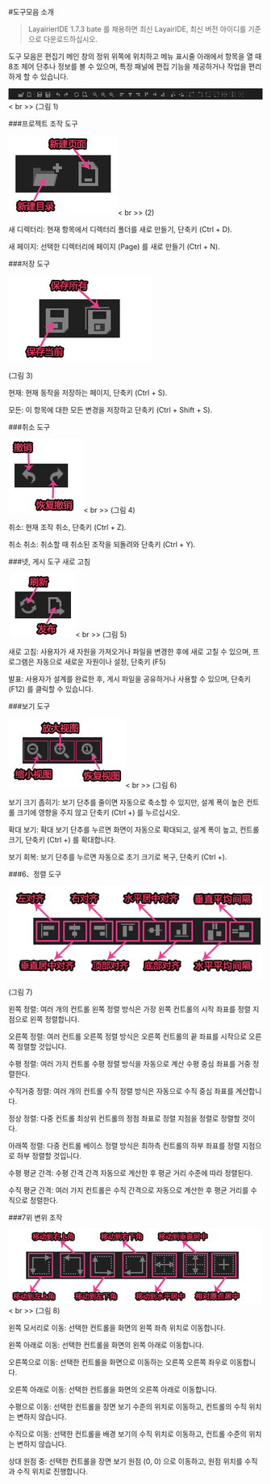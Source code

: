 #도구모음 소개

>LayairierIDE 1.7.3 bate 를 채용하면 최신 LayairIDE, 최신 버전 아이디를 기준으로 다운로드하십시오.

도구 모음은 편집기 메인 창의 정위 위쪽에 위치하고 메뉴 표시줄 아래에서 항목을 열 때 8조 제어 단추나 정보를 볼 수 있으며, 특정 패널에 편집 기능을 제공하거나 작업을 편리하게 할 수 있습니다.

​![blob.png](img/1.png)< br >>
(그림 1)



 



###프로젝트 조작 도구

​![图片1.png](img/2.png)< br >>
(2)

새 디렉터리: 현재 항목에서 디렉터리 폴더를 새로 만들기, 단축키 (Ctrl + D).

새 페이지: 선택한 디렉터리에 페이지 (Page) 를 새로 만들기 (Ctrl + N).



 



###저장 도구

​![图片1.png](img/3.png)<br/>

(그림 3)

현재: 현재 동작을 저장하는 페이지, 단축키 (Ctrl + S).

모든: 이 항목에 대한 모든 변경을 저장하고 단축키 (Ctrl + Shift + S).



 



###취소 도구

​![图片1.png](img/4.png)< br >>
(그림 4)

취소: 현재 조작 취소, 단축키 (Ctrl + Z).

취소 취소: 취소할 때 취소된 조작을 되돌려와 단축키 (Ctrl + Y).



 



###넷, 게시 도구 새로 고침



​        ![图片1.png](img/5.png)< br >>
(그림 5)

새로 고침: 사용자가 새 자원을 가져오거나 파일을 변경한 후에 새로 고칠 수 있으며, 프로그램은 자동으로 새로운 자원이나 설정, 단축키 (F5)

발표: 사용자가 설계를 완료한 후, 게시 파일을 공유하거나 사용할 수 있으며, 단축키 (F12) 를 클릭할 수 있습니다.



 



###보기 도구

​![图片1.png](img/6.png)< br >>
(그림 6)

보기 크기 좁히기: 보기 단추를 줄이면 자동으로 축소할 수 있지만, 설계 폭이 높은 컨트롤 크기에 영향을 주지 않고 단축키 (Ctrl +) 를 누르십시오.

확대 보기: 확대 보기 단추를 누르면 화면이 자동으로 확대되고, 설계 폭이 높고, 컨트롤 크기, 단축키 (Ctrl +) 를 확대합니다.

보기 회복: 보기 단추를 누르면 자동으로 초기 크기로 복구, 단축키 (Ctrl +).



 



###6、정렬 도구



  ![图片1.png](img/7.png)<br/>


(그림 7)

왼쪽 정렬: 여러 개의 컨트롤 왼쪽 정렬 방식은 가장 왼쪽 컨트롤의 시작 좌표를 정렬 지점으로 왼쪽 정렬합니다.

오른쪽 정렬: 여러 컨트롤 오른쪽 정렬 방식은 오른쪽 컨트롤의 끝 좌표를 시작으로 오른쪽 정렬할 것입니다.

수평 정렬: 여러 가지 컨트롤 수평 정렬 방식을 자동으로 계산 수평 중심 좌표를 거중 정렬한다.

수직거중 정렬: 여러 개의 컨트롤 수직 정렬 방식은 자동으로 수직 중심 좌표를 계산합니다.

정상 정렬: 다중 컨트롤 최상위 컨트롤의 정점 좌표로 정렬 지점을 정렬로 정렬할 것이다.

아래쪽 정렬: 다중 컨트롤 베이스 정렬 방식은 최하측 컨트롤의 하부 좌표를 정렬 지점으로 하부 정렬할 것입니다.

수평 평균 간격: 수평 간격 간격 자동으로 계산한 후 평균 거리 수준에 따라 정렬된다.

수직 평균 간격: 여러 가지 컨트롤은 수직 간격으로 자동으로 계산한 후 평균 거리를 수직으로 정렬한다.



 



###7위 변위 조작

​![图片1.png](img/8.png)< br >>
(그림 8)

왼쪽 모서리로 이동: 선택한 컨트롤을 화면의 왼쪽 좌측 위치로 이동합니다.

왼쪽 아래로 이동: 선택한 컨트롤을 화면의 왼쪽 아래로 이동합니다.

오른쪽으로 이동: 선택한 컨트롤을 화면으로 이동하는 오른쪽 오른쪽 좌우로 이동합니다.

오른쪽 아래로 이동: 선택한 컨트롤을 화면의 오른쪽 아래로 이동합니다.

수평으로 이동: 선택한 컨트롤을 장면 보기 수준의 위치로 이동하고, 컨트롤의 수직 위치는 변하지 않습니다.

수직으로 이동: 선택한 컨트롤을 배경 보기의 수직 위치로 이동하고, 컨트롤 수준의 위치는 변하지 않습니다.

상대 원점 중: 선택한 컨트롤을 장면 보기 원점 (0, 0) 으로 이동하고, 원점 위치를 수직과 수직 위치로 진행합니다.


 